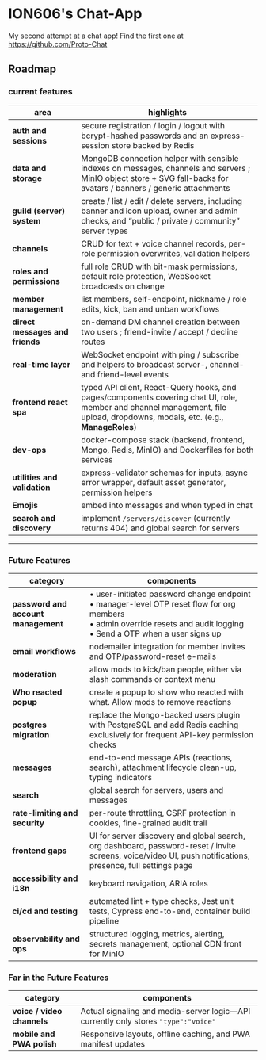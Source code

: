# ION606's Chat-App

My second attempt at a chat app! Find the first one at https://github.com/Proto-Chat

## Roadmap

### current features

| area                            | highlights                                                                                                                                                                    |
| ------------------------------- | ----------------------------------------------------------------------------------------------------------------------------------------------------------------------------- |
| **auth and sessions**           | secure registration / login / logout with bcrypt-hashed passwords and an express-session store backed by Redis                                                                |
| **data and storage**            | MongoDB connection helper with sensible indexes on messages, channels and servers ; MinIO object store + SVG fall-backs for avatars / banners / generic attachments           |
| **guild (server) system**       | create / list / edit / delete servers, including banner and icon upload, owner and admin checks, and “public / private / community” server types                              |
| **channels**                    | CRUD for text + voice channel records, per-role permission overwrites, validation helpers                                                                                     |
| **roles and permissions**       | full role CRUD with bit-mask permissions, default role protection, WebSocket broadcasts on change                                                                             |
| **member management**           | list members, self-endpoint, nickname / role edits, kick, ban and unban workflows                                                                                             |
| **direct messages and friends** | on-demand DM channel creation between two users ; friend-invite / accept / decline routes                                                                                     |
| **real-time layer**             | WebSocket endpoint with ping / subscribe and helpers to broadcast server-, channel- and friend-level events                                                                   |
| **frontend react spa**          | typed API client, React-Query hooks, and pages/components covering chat UI, role, member and channel management, file upload, dropdowns, modals, etc. (e.g., **ManageRoles**) |
| **dev-ops**                     | docker-compose stack (backend, frontend, Mongo, Redis, MinIO) and Dockerfiles for both services                                                                               |
| **utilities and validation**    | express-validator schemas for inputs, async error wrapper, default asset generator, permission helpers                                                                        |
| **Emojis**                      | embed into messages and when typed in chat                                                                                                                                    |
| **search and discovery**        | implement `/servers/discover` (currently returns 404) and global search for servers                                                                                           |

---

### Future Features

| category                            | components                                                                                                                                                                    |
| ----------------------------------- | ----------------------------------------------------------------------------------------------------------------------------------------------------------------------------- |
| **password and account management** | • user-initiated password change endpoint<br>• manager-level OTP reset flow for org members<br>• admin override resets and audit logging<br>• Send a OTP when a user signs up |
| **email workflows**                 | nodemailer integration for member invites and OTP/password-reset e-mails                                                                                                      |
| **moderation**                      | allow mods to kick/ban people, either via slash commands or context menu                                                                                                      |
| **Who reacted popup**               | create a popup to show who reacted with what. Allow mods to remove reactions                                                                                                  |
| **postgres migration**              | replace the Mongo-backed _users_ plugin with PostgreSQL and add Redis caching exclusively for frequent API-key permission checks                                              |
| **messages**                        | end-to-end message APIs (reactions, search), attachment lifecycle clean-up, typing indicators                                                                                 |
| **search**                          | global search for servers, users and messages                                                                                                                                 |
| **rate-limiting and security**      | per-route throttling, CSRF protection in cookies, fine-grained audit trail                                                                                                    |
| **frontend gaps**                   | UI for server discovery and global search, org dashboard, password-reset / invite screens, voice/video UI, push notifications, presence, full settings page                   |
| **accessibility and i18n**          | keyboard navigation, ARIA roles                                                                                                                                               |
| **ci/cd and testing**               | automated lint + type checks, Jest unit tests, Cypress end-to-end, container build pipeline                                                                                   |
| **observability and ops**           | structured logging, metrics, alerting, secrets management, optional CDN front for MinIO                                                                                       |

### Far in the Future Features

| category                   | components                                                                         |
| -------------------------- | ---------------------------------------------------------------------------------- |
| **voice / video channels** | Actual signaling and media-server logic—API currently only stores `"type":"voice"` |
| **mobile and PWA polish**  | Responsive layouts, offline caching, and PWA manifest updates                      |
